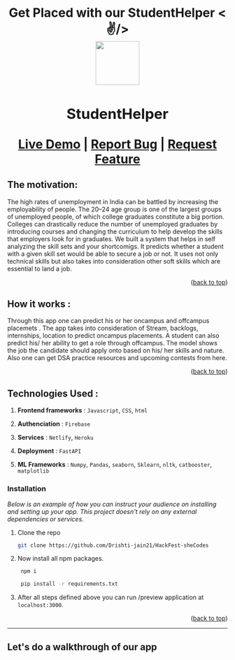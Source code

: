 <h1 align="center">
Get Placed with our StudentHelper <✌️/>

<!-- - Predict your offcampus, oncampus 

To do __ 

- frontend 
   - nav bar 
      - Get your resume verified (resume icon) 
      - Off campus prediction
      - On campus  prediction
   - login signup  to get the resume score and dsa score and to learn which skills you should improve upon 
   - g-form test for dsa (Check your DSA skills) 
   - Contact us 
   - made with 💖 Team shecodes
- Model
   - Off campus
   - On campus
- Resume parser and quality checking

- Server in  Flask to Run the app 

- Deployment -->
<div align="center">
  <a id="top" href="https://main--placement-predictor.netlify.app/#" target="blank">
    <img src="https://main--placement-predictor.netlify.app/final/assets/landing/logo.png" width="100px" alt="">
  </a>

  <h3 align="center">StudentHelper</h3>

  <p align="center">
    <a href="https://main--placement-predictor.netlify.app/#" target="blank">Live Demo</a> |
    <a href="https://github.com/Drishti-jain21/HackFest-sheCodes/issues" target="blank">Report Bug</a> |
    <a href="https://github.com/Drishti-jain21/HackFest-sheCodes/issues" target="blank">Request Feature</a>
  </p>
</div>

## The motivation:

The high rates of unemployment in India can be battled by increasing the employability of people. The 20–24 age group is one of the largest groups of unemployed people, of which college graduates constitute a big portion. Colleges can drastically reduce the number of unemployed graduates by introducing courses and changing the curriculum to help develop the skills that employers look for in graduates. We built a system that helps in self analyzing the skill sets and your shortcomigs. It predicts whether a student with a given skill set would be able to secure a job or not. It uses not only technical skills but also takes into consideration other soft skills which are essential to land a job.

  <p align="right">(<a href="#top">back to top</a>)</p>

## How it works :

Through this app one can predict his or her oncampus and offcampus placemets . The app takes into consideration of Stream, backlogs, internships, location to predict oncampus placements. A student can also predict his/ her ability to get a role through offcampus. The model shows the job the candidate should apply onto based on his/ her  skills and nature. Also one can get DSA practice resources and upcoming contests from here.

<p align="right">(<a href="#top">back to top</a>)</p>

## Technologies Used :

1. **Frontend frameworks** : `Javascript`,  `CSS`, `html` 

2. **Authenciation**       : `Firebase`

3. **Services**            :  `Netlify`, `Heroku` 

4. **Deployment**          :  `FastAPI`

5. **ML Frameworks**       : `Numpy`,  `Pandas`, `seaborn`, `Sklearn`,  `nltk`,  `catbooster`, `matplotlib`
### Installation

_Below is an example of how you can instruct your audience on installing and setting up your app. This project doesn't rely on any external dependencies or services._

1. Clone the repo
   ```sh
   git clone https://github.com/Drishti-jain21/HackFest-sheCodes
   ```
2. Now install all npm packages.
   ```sh
    npm i 

    pip install -r requirements.txt
   ```
3. After all steps defined above you can run /preview application at `localhost:3000`.

<p align="right">(<a href="#top">back to top</a>)</p>

---

## Let's do a walkthrough of our app

